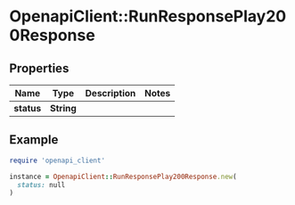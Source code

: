 # OpenapiClient::RunResponsePlay200Response

## Properties

| Name | Type | Description | Notes |
| ---- | ---- | ----------- | ----- |
| **status** | **String** |  |  |

## Example

```ruby
require 'openapi_client'

instance = OpenapiClient::RunResponsePlay200Response.new(
  status: null
)
```

